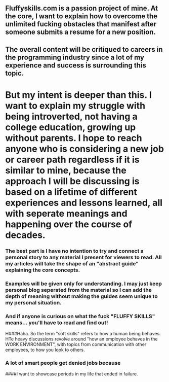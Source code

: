 ## Fluffyskills.com is a passion project of mine. At the core, I want to explain how to overcome the unlimited fucking obstacles that manifest after someone submits a resume for a new position. 

## The overall content will be critiqued to careers in the programming industry since a lot of my experience and success is surrounding this topic. 

# But my intent is deeper than this. I want to explain my struggle with being introverted, not having a college education, growing up without parents. I hope to reach anyone who is considering a new job or career path regardless if it is similar to mine, because the approach I will be discussing is  based on a lifetime of different experiences and lessons learned, all with seperate meanings  and happening over the course of decades.

### The best part is I have no intention to try and connect a personal story to any material I present for viewers to read. All my articles will take the shape of an "abstract guide" explaining the core concepts. 

### Examples will be given only for understanding. I may just keep personal blog seperated from the material so I can add the depth of meaning  without making the guides seem unique to my personal situation. 

### And if anyone is curious on what the fuck "FLUFFY SKILLS" means... you'll have to read and find out!

H###Haha. So the term "soft skills"  refers to how a human being behaves. HTe heavy discussions revolve around "how an employee behaves in the WORK ENVIRONMENT", with topics from communication with other employees, to how you look to others. 

### A lot of smart people get denied jobs because 

####I want to showcase periods in my life that ended in failure. 